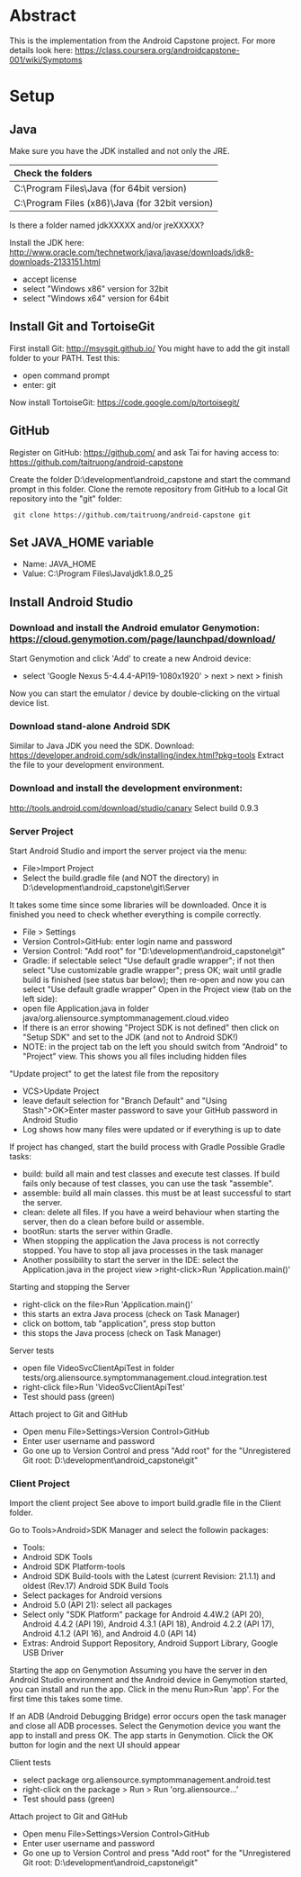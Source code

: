 # Abstract
This is the implementation from the Android Capstone project. For more details look here: https://class.coursera.org/androidcapstone-001/wiki/Symptoms

# Setup

## Java

Make sure you have the JDK installed and not only the JRE.

|Check the folders                                |
|:------------------------------------------------|
| C:\Program Files\Java (for 64bit version)       |
| C:\Program Files (x86)\Java (for 32bit version) |

Is there a folder named jdkXXXXX and/or jreXXXXX?

Install the JDK here: http://www.oracle.com/technetwork/java/javase/downloads/jdk8-downloads-2133151.html
- accept license
- select "Windows x86" version for 32bit
- select "Windows x64" version for 64bit

## Install Git and TortoiseGit

First install Git: http://msysgit.github.io/
You might have to add the git install folder to your PATH. Test this:
- open command prompt
- enter: git

Now install TortoiseGit: https://code.google.com/p/tortoisegit/

## GitHub

Register on GitHub: https://github.com/ and ask Tai for having access to: https://github.com/taitruong/android-capstone

Create the folder D:\development\android_capstone and start the command prompt in this folder. Clone the remote repository from GitHub to a local Git repository into the "git" folder:
```
 git clone https://github.com/taitruong/android-capstone git
```
## Set JAVA_HOME variable

- Name: JAVA_HOME
- Value: C:\Program Files\Java\jdk1.8.0_25

## Install Android Studio

### Download and install the Android emulator Genymotion: https://cloud.genymotion.com/page/launchpad/download/

Start Genymotion and click 'Add' to create a new Android device:
- select 'Google Nexus 5-4.4.4-API19-1080x1920' > next > next > finish

Now you can start the emulator / device by double-clicking on the virtual device list.

### Download stand-alone Android SDK
Similar to Java JDK you need the SDK. 
Download: https://developer.android.com/sdk/installing/index.html?pkg=tools
Extract the file to your development environment.

### Download and install the development environment: 
http://tools.android.com/download/studio/canary
Select build 0.9.3

### Server Project
Start Android Studio and import the server project via the menu:
- File>Import Project
- Select the build.gradle file (and NOT the directory) in D:\development\android_capstone\git\Server

It takes some time since some libraries will be downloaded. Once it is finished you need to check whether everything is compile correctly.
- File > Settings
 - Version Control>GitHub: enter login name and password
 - Version Control: "Add root" for "D:\development\android_capstone\git"
 - Gradle: if selectable select "Use default gradle wrapper"; if not then select "Use customizable gradle wrapper"; press OK; wait until gradle build is finished (see status bar below); then re-open and now you can select "Use default gradle wrapper"
Open in the Project view (tab on the left side):
- open file Application.java in folder java/org.aliensource.symptommanagement.cloud.video
- If there is an error showing "Project SDK is not defined" then click on "Setup SDK" and set to the JDK (and not to Android SDK!)
- NOTE: in the project tab on the left you should switch from "Android" to "Project" view. This shows you all files including hidden files

"Update project" to get the latest file from the repository
 - VCS>Update Project
 - leave default selection for "Branch Default" and "Using Stash">OK>Enter master password to save your GitHub password in Android Studio
 - Log shows how many files were updated or if everything is up to date

If project has changed, start the build process with Gradle
Possible Gradle tasks:
- build: build all main and test classes and execute test classes. If build fails only because of test classes, you can use the task "assemble".
- assemble: build all main classes. this must be at least successful to start the server.
- clean: delete all files. If you have a weird behaviour when starting the server, then do a clean before build or assemble.
- bootRun: starts the server within Gradle.
 - When stopping the application the Java process is not correctly stopped. You have to stop all java processes in the task manager
 - Another possibility to start the server in the IDE: select the Application.java in the project view >right-click>Run 'Application.main()'

Starting and stopping the Server
- right-click on the file>Run 'Application.main()'
- this starts an extra Java process (check on Task Manager)
- click on bottom, tab "application", press stop button
- this stops the Java process (check on Task Manager)

Server tests
- open file VideoSvcClientApiTest in folder tests/org.aliensource.symptommanagement.cloud.integration.test
- right-click file>Run 'VideoSvcClientApiTest'
- Test should pass (green)

Attach project to Git and GitHub
- Open menu File>Settings>Version Control>GitHub
- Enter user username and password
- Go one up to Version Control and press "Add root" for the "Unregistered Git root: D:\development\android_capstone\git"


### Client Project
Import the client project
See above to import build.gradle file in the Client folder.

Go to Tools>Android>SDK Manager and select the followin packages:
- Tools:
 - Android SDK Tools
 - Android SDK Platform-tools
 - Android SDK Build-tools with the Latest (current Revision: 21.1.1) and oldest (Rev.17) Android SDK Build Tools
- Select packages for Android versions
 - Android 5.0 (API 21): select all packages
 - Select only "SDK Platform" package for Android 4.4W.2 (API 20), Android 4.4.2 (API 19), Android 4.3.1 (API 18), Android 4.2.2 (API 17), Android 4.1.2 (API 16), and Android 4.0 (API 14)
- Extras: Android Support Repository, Android Support Library, Google USB Driver

Starting the app on Genymotion
Assuming you have the server in den Android Studio environment and the Android device in Genymotion started, you can install and run the app. Click in the menu Run>Run 'app'. For the first time this takes some time.

If an ADB (Android Debugging Bridge) error occurs open the task manager and close all ADB processes. Select the Genymotion device you want the app to install and press OK. The app starts in Genymotion. Click the OK button for login and the next UI should appear

Client tests
- select package org.aliensource.symptommanagement.android.test
- right-click on the package > Run > Run 'org.aliensource...'
- Test should pass (green)

Attach project to Git and GitHub
- Open menu File>Settings>Version Control>GitHub
- Enter user username and password
- Go one up to Version Control and press "Add root" for the "Unregistered Git root: D:\development\android_capstone\git"
